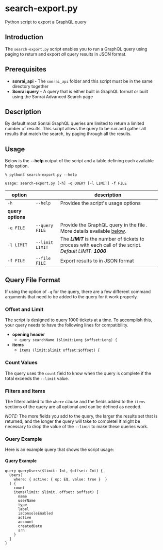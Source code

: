 # search-export.py

Python script to export a GraphQL query

## Introduction

The `search-export.py` script enables you to run a GraphQL query using paging to return and export *all* query results in JSON format.

## Prerequisites

- **sonrai_api** - The `sonrai_api` folder and this script must be in the same directory together
- **Sonrai query** - A query that is either built in GraphQL format or built using the Sonrai Advanced Search page

## Description

By default most Sonrai GraphQL queries are limited to return a limited number of results. This script allows the query to be run and gather all results that match the search, by paging through all the results.

## Usage

Below is the **--help** output of the script and a table defining each available help option.

```
% python3 search-export.py --help

usage: search-export.py [-h] -q QUERY [-l LIMIT] -f FILE
```

| **option**        |                     | **description**                                                                                                                                                    |
|-------------------|---------------------|--------------------------------------------------------------------------------------------------------------------------------------------------------------------|
| `-h`              | `--help`            | Provides the script's usage options                                                                                                                                |
| **query options** |                     |                                                                                                                                                                    |
| `-q FILE`         | `--query FILE`      | Provide the GraphQL query in the file <FILE>. More details available [below](#Query-File-Format).                                                                  |
| `-l LIMIT`        | `--limit LIMIT`     | The ***LIMIT*** is the number of tickets to process with each call of the script. *Default LIMIT:* ***1000***                                                      |
| `-f FILE`         | `--file FILE`       | Export results to <FILE> in JSON format |

## Query File Format

If using the option of `-q` for the query, there are a few different command arguments that need to be added to the query for it work properly.

### Offset and Limit
The script is designed to query 1000 tickets at a time. To accomplish this, your query needs to have the following lines for compatibility.

- **opening header**
  - `query searchName ($limit:Long $offset:Long) {`
- **items**
  - `items (limit:$limit offset:$offset) {`

### Count Values 
The query uses the `count` field to know when the query is complete if the total exceeds the `--limit` value. 

### Filters and Items
The filters added to the `where` clause and the fields added to the `items` sections of the query are all optional and can be defined as needed. 

*NOTE:* The more fields you add to the query, the larger the results set that is returned, and the longer the query will take to complete! It might be necessary to drop the value of the `--limit` to make these queries work.

### Query Example

Here is an example query that shows the script usage:

#### Query Example
```
query queryUsers($limit: Int, $offset: Int) {
  Users(
    where: { active: { op: EQ, value: true }  }
  ) {
    count
    items(limit: $limit, offset: $offset) {
      name
      userName
      type
      label
      isConsoleEnabled
      active
      account
      createdDate
      srn
    }
  }
}
```

